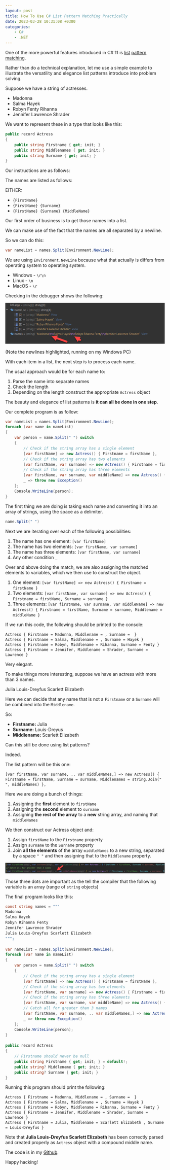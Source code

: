 ```yaml
---
layout: post
title: How To Use C# List Pattern Matching Practically
date: 2023-03-28 10:31:08 +0300
categories:
    - C#
    - .NET
---
```

One of the more powerful features introduced in C# 11 is [list](https://learn.microsoft.com/en-us/dotnet/csharp/language-reference/proposals/csharp-11.0/list-patterns) [pattern matching](https://learn.microsoft.com/en-us/dotnet/csharp/language-reference/operators/patterns).

Rather than do a technical explanation, let me use a simple example to illustrate the versatility and elegance list patterns introduce into problem solving.

Suppose we have a string of actresses.

* Madonna
* Salma Hayek
* Robyn Fenty Rihanna
* Jennifer Lawrence Shrader

We want to represent these in a type that looks like this:

```csharp
public record Actress
{
    public string Firstname { get; init; }
    public string Middlenames { get; init; }
    public string Surname { get; init; }
}
```

Our instructions are as follows:

The names are listed as follows:

EITHER:

* `{FirstName}`
* `{FirstName} {Surname}`
* `{FirstName} {Surname} {MiddleName}`

Our first order of business is to get those names into a list.

We can make use of the fact that the names are all separated by a newline.

So we can do this:

```csharp
var nameList = names.Split(Environment.NewLine);
```

We are using `Environment.NewLine` because what that actually is differs from operating system to operating system.

* Windows - `\r\n`
* Linux - `\n`
* MacOS - `\r`

Checking in the debugger shows the following:

![](../images/2023/03/NameListDebugger.png)

(Note the newlines highlighted, running on my Windows PC)

With each item in a list, the next step is to process each name.

The usual approach would be for each name to:

1. Parse the name into separate names
1. Check the length
1. Depending on the length construct the appropriate `Actress` object

The beauty and elegance of list patterns is **it can all be done in one step**.

Our complete program is as follow:

```csharp
var nameList = names.Split(Environment.NewLine);
foreach (var name in nameList)
{
    var person = name.Split(" ") switch
    {
        // Check if the string array has a single element
        [var firstName] => new Actress() { Firstname = firstName },
        // Check if the string array has two elements
        [var firstName, var surname] => new Actress() { Firstname = firstName, Surname = surname },
        // Check if the string array has three elements
        [var firstName, var surname, var middleName] => new Actress() { Firstname = firstName, Surname = surname, Middlename = middleName },
        _ => throw new Exception()
    };
    Console.WriteLine(person);
}
```

The first thing we are doing is taking each name and converting it into an array of strings, using the space as a delimiter.

```csharp
name.Split(" ")
```

Next we are iterating over each of the following possibilities:

1. The name has one element: `[var firstName]`
1. The name has two elements: `[var firstName, var surname]`
1. The name has three elements: `[var firstName, var surname]`
1. Any other condition `_`

Over and above doing the match, we are also assigning the matched elements to variables, which we then use to construct the object.

1. One element: `[var firstName] => new Actress() { Firstname = firstName }` 
1. Two elements: `[var firstName, var surname] => new Actress() { Firstname = firstName, Surname = surname }`
1. Three elements: `[var firstName, var surname, var middleName] => new Actress() { Firstname = firstName, Surname = surname, Middlename = middleName }`

If we run this code, the following should be printed to the console:

```plaintext
Actress { Firstname = Madonna, Middlename = , Surname =  }
Actress { Firstname = Salma, Middlename = , Surname = Hayek }
Actress { Firstname = Robyn, Middlename = Rihanna, Surname = Fenty }
Actress { Firstname = Jennifer, Middlename = Shrader, Surname = Lawrence }
```

Very elegant.

To make things more interesting, suppose we have an actress with more than 3 names.

Julia Louis-Dreyfus Scarlett Elizabeth

Here we can decide that any name that is not a `Firstname` or a `Surname` will be combined into the `Middlename`.

So:

* **Firstname:** Julia
* **Surname:** Louis-Dreyus
* **Middlename:** Scarlett Elizabeth

Can this still be done using list patterns?

Indeed.

The list pattern will be this one:

```plaintext
[var firstName, var surname, .. var middleNames,] => new Actress() { Firstname = firstName, Surname = surname, Middlenames = string.Join(" ", middleNames) },
```

Here we are doing a bunch of things:

1. Assigning the **first** element to `firstName`
1. Assigning the **second** element to `surname`
1. Assigning **the rest of the array** to a **new** string array, and naming that `middleNames`

We then construct our Actress object and:
1. Assign `firstName` to the `Firstname` property
1. Assign `surname` to the `Surname` property
1. Join **all the elements** of the array `middleNames` to a new string, separated by a space `" "` and then assigning that to the `Middlename` property.

![](../images/2023/03/AssignArray.png)

Those three dots are important as the tell the compiler that the following variable is an array (range of `string` objects)

The final program looks like this:

```csharp
const string names = """
Madonna
Salma Hayek
Robyn Rihanna Fenty
Jennifer Lawrence Shrader
Julia Louis-Dreyfus Scarlett Elizabeth 
""";

var nameList = names.Split(Environment.NewLine);
foreach (var name in nameList)
{
    var person = name.Split(" ") switch
    {
        // Check if the string array has a single element
        [var firstName] => new Actress() { Firstname = firstName },
        // Check if the string array has two elements
        [var firstName, var surname] => new Actress() { Firstname = firstName, Surname = surname },
        // Check if the string array has three elements
        [var firstName, var surname, var middleName] => new Actress() { Firstname = firstName, Surname = surname, Middlename = middleName },
        // Catch all for greater than 3 names
        [var firstName, var surname, .. var middleNames,] => new Actress() { Firstname = firstName, Surname = surname, Middlename = string.Join(" ", middleNames) },
        _ => throw new Exception()
    };
    Console.WriteLine(person);
}

public record Actress
{
    // Firstname should never be null
    public string Firstname { get; init; } = default!;
    public string? Middlename { get; init; }
    public string? Surname { get; init; }
}
```

Running this program should print the following:

```plaintext
Actress { Firstname = Madonna, Middlename = , Surname =  }
Actress { Firstname = Salma, Middlename = , Surname = Hayek }
Actress { Firstname = Robyn, Middlename = Rihanna, Surname = Fenty }
Actress { Firstname = Jennifer, Middlename = Shrader, Surname = Lawrence }
Actress { Firstname = Julia, Middlename = Scarlett Elizabeth , Surname = Louis-Dreyfus }
```

Note that **Julia Louis-Dreyfus Scarlett Elizabeth** has been correctly parsed and created properly as `Actress` object with a compound middle name.

The code is in my [Github](https://github.com/conradakunga/BlogCode/tree/master/2023-03-28%20-%20How%20To%20Use%20C%23%20List%20Pattern%20Matching).

Happy hacking!